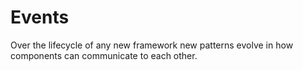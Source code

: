 # Events

Over the lifecycle of any new framework new patterns evolve in how components can communicate to each other.

